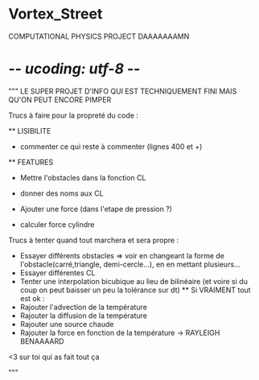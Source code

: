 # Vortex_Street
COMPUTATIONAL PHYSICS PROJECT DAAAAAAAMN

# -*- ucoding: utf-8 -*-
"""
LE SUPER PROJET D'INFO QUI EST TECHNIQUEMENT FINI MAIS QU'ON PEUT ENCORE PIMPER


Trucs à faire pour la propreté du code :

** LISIBILITE
 * commenter ce qui reste à commenter (lignes 400 et +)
 
** FEATURES
 * Mettre l'obstacles dans la fonction CL
 * donner des noms aux CL
 
 * Ajouter une force (dans l'etape de pression ?)

 * calculer force cylindre

Trucs à tenter quand tout marchera et sera propre :
 * Essayer différents obstacles => voir en changeant la forme de l'obstacle(carré,triangle, demi-cercle...), en en mettant plusieurs...
 * Essayer différentes CL
 * Tenter une interpolation bicubique au lieu de bilinéaire (et voire si du coup on peut baisser un peu la tolérance sur dt)
 ** Si VRAIMENT tout est ok :
  * Rajouter l'advection de la température
  * Rajouter la diffusion de la température
  * Rajouter une source chaude
  * Rajouter la force en fonction de la température -> RAYLEIGH BENAAAARD

<3 sur toi qui as fait tout ça

"""
